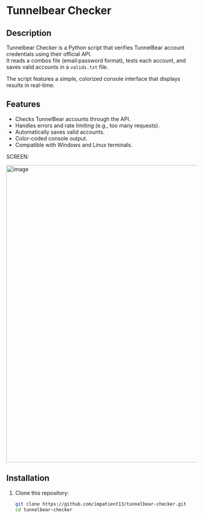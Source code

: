 # Tunnelbear Checker

## Description

Tunnelbear Checker is a Python script that verifies TunnelBear account credentials using their official API.  
It reads a combos file (email:password format), tests each account, and saves valid accounts in a `valids.txt` file.

The script features a simple, colorized console interface that displays results in real-time.

## Features

- Checks TunnelBear accounts through the API.
- Handles errors and rate limiting (e.g., too many requests).
- Automatically saves valid accounts.
- Color-coded console output.
- Compatible with Windows and Linux terminals.

SCREEN:

<img width="1648" height="782" alt="image" src="https://github.com/user-attachments/assets/0c16c7bc-5fc8-456f-abbd-cc66ba1d7041" />


## Installation

1. Clone this repository:

   ```bash
   git clone https://github.com/impatient13/tunnelbear-checker.git
   cd tunnelbear-checker
